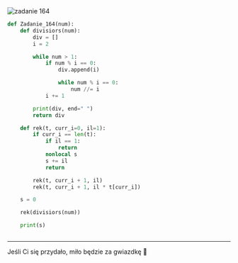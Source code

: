 <picture>
  <source srcset="../../srt/zbior_zadan/164.png" media="(prefers-color-scheme: light)">
  <source srcset="../../srt/zbior_zadan/black_164.png" media="(prefers-color-scheme: dark)">
  <img src="../../srt/zbior_zadan/black_164.png" alt="zadanie 164">
</picture>

```python
def Zadanie_164(num):
    def divisiors(num):
        div = []
        i = 2

        while num > 1:
            if num % i == 0:
                div.append(i)

                while num % i == 0:
                    num //= i
            i += 1

        print(div, end=" ")
        return div

    def rek(t, curr_i=0, il=1):
        if curr_i == len(t):
            if il == 1:
                return
            nonlocal s
            s += il
            return

        rek(t, curr_i + 1, il)
        rek(t, curr_i + 1, il * t[curr_i])

    s = 0

    rek(divisiors(num))

    print(s)



```

---
Jeśli Ci się przydało, miło będzie za gwiazdkę 🚀

